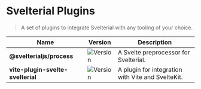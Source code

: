 # Svelterial Plugins

> A set of plugins to integrate Svelterial with any tooling of your choice.

| Name                              | Version                                                                    | Description                                       |
| --------------------------------- | -------------------------------------------------------------------------- | ------------------------------------------------- |
| **@svelterialjs/process**         | ![Version](https://img.shields.io/npm/v/@svelterialjs/process.svg)         | A Svelte preprocessor for Svelterial.             |
| **vite-plugin-svelte-svelterial** | ![Version](https://img.shields.io/npm/v/vite-plugin-svelte-svelterial.svg) | A plugin for integration with Vite and SvelteKit. |
